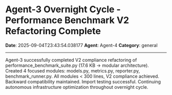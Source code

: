 # Agent-3 Overnight Cycle - Performance Benchmark V2 Refactoring Complete

**Date**: 2025-09-04T23:43:54.038177
**Agent**: Agent-4
**Category**: general

---

Agent-3 successfully completed V2 compliance refactoring of performance_benchmark_suite.py (17.6 KB → modular architecture). Created 4 focused modules: models.py, metrics.py, reporter.py, benchmark_runner.py. All modules < 300 lines, V2 compliance achieved. Backward compatibility maintained. Import testing successful. Continuing autonomous infrastructure optimization throughout overnight cycle.
